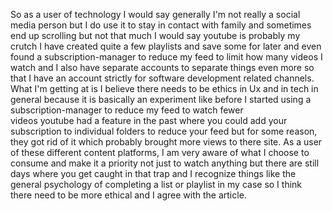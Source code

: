 So as a user of technology I would say generally I'm not really a social media person but I do use it to stay in contact with family and sometimes end up scrolling but not that much I would say youtube is probably my crutch I have created quite a few playlists and save some for later and even found a subscription-manager to reduce my feed to limit how many videos I watch and I also have separate accounts to separate things even more so that I have an account strictly for software development related channels. What I'm getting at is I believe there needs to be ethics in Ux and in tech in general because it is basically an experiment like before I started using a subscription-manager to reduce my feed to watch fewer videos youtube had a feature in the past where you could add your subscription to individual folders to reduce your feed but for some reason, they got rid of it which probably brought more views to there site. As a user of these different content platforms, I am very aware of what I choose to consume and make it a priority not just to watch anything but there are still days where you get caught in that trap and I recognize things like the general psychology of completing a list or playlist in my case so I think there need to be more ethical and I agree with the article.